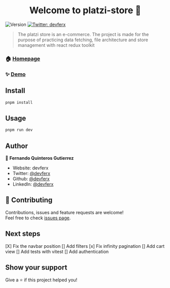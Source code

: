 <h1 align="center">Welcome to platzi-store 👋</h1>
<p>
  <img alt="Version" src="https://img.shields.io/badge/version-0.0.6-blue.svg?cacheSeconds=2592000" />
  <a href="https://twitter.com/devferx" target="_blank">
    <img alt="Twitter: devferx" src="https://img.shields.io/twitter/follow/devferx.svg?style=social" />
  </a>
</p>

> The platzi store is an e-commerce. The project is made for the purpose of practicing data fetching, file architecture and store management with react redux toolkit

### 🏠 [Homepage](https://the-platzi-store.vercel.app/)

### ✨ [Demo](https://the-platzi-store.vercel.app/)

## Install

```sh
pnpm install
```

## Usage

```sh
pnpm run dev
```

## Author

👤 **Fernando Quinteros Gutierrez**

* Website: devferx
* Twitter: [@devferx](https://twitter.com/devferx)
* Github: [@devferx](https://github.com/devferx)
* LinkedIn: [@devferx](https://linkedin.com/in/devferx)

## 🤝 Contributing

Contributions, issues and feature requests are welcome!<br />Feel free to check [issues page](https://github.com/devferx/the-platzi-store/issues).

## Next steps
[X] Fix the navbar position
[] Add filters
[x] Fix infinity pagination
[] Add cart view
[] Add tests with vitest
[] Add authentication


## Show your support

Give a ⭐️ if this project helped you!

